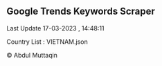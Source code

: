 

## Google Trends Keywords Scraper 
 
Last Update 17-03-2023 , 14:48:11

Country List :
VIETNAM.json



© Abdul Muttaqin 
